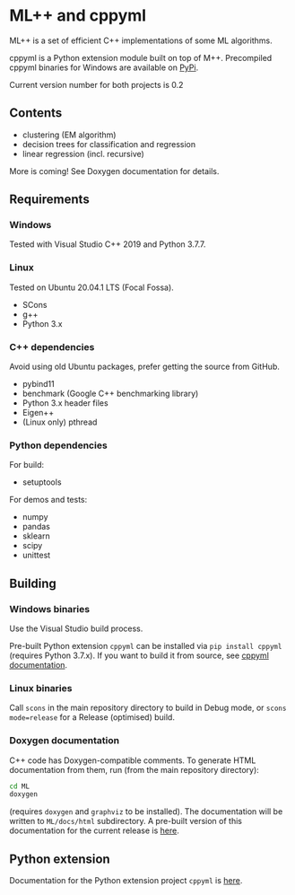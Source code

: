 # ML++ and cppyml

ML++ is a set of efficient C++ implementations of some ML algorithms.

cppyml is a Python extension module built on top of M++. Precompiled cppyml binaries for Windows are available on [PyPi](https://pypi.org/project/cppyml/).

Current version number for both projects is 0.2

## Contents

- clustering (EM algorithm)
- decision trees for classification and regression
- linear regression (incl. recursive)

More is coming! See Doxygen documentation for details.

## Requirements

### Windows

Tested with Visual Studio C++ 2019 and Python 3.7.7.

### Linux

Tested on Ubuntu 20.04.1 LTS (Focal Fossa).

- SCons
- g++
- Python 3.x

### C++ dependencies

Avoid using old Ubuntu packages, prefer getting the source from GitHub.

- pybind11
- benchmark (Google C++ benchmarking library)
- Python 3.x header files
- Eigen++
- (Linux only) pthread


### Python dependencies

For build:
- setuptools

For demos and tests:
- numpy
- pandas
- sklearn
- scipy
- unittest

## Building

### Windows binaries

Use the Visual Studio build process.

Pre-built Python extension `cppyml` can be installed via `pip install cppyml` (requires Python 3.7.x).
If you want to build it from source, see [cppyml documentation](cppyml.md).

### Linux binaries

Call `scons` in the main repository directory to build in Debug mode, or `scons mode=release` 
for a Release (optimised) build.

### Doxygen documentation

C++ code has Doxygen-compatible comments. To generate HTML documentation from them, run 
(from the main repository directory):

```bash
cd ML
doxygen
```

(requires `doxygen` and `graphviz` to be installed). The documentation will be written to
`ML/docs/html` subdirectory. A pre-built version of this documentation for the current release
is [here](html/index.html).

## Python extension

Documentation for the Python extension project `cppyml` is [here](cppyml.md).
